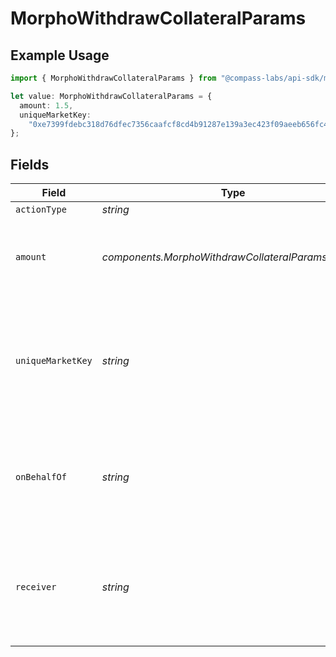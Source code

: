 # MorphoWithdrawCollateralParams

## Example Usage

```typescript
import { MorphoWithdrawCollateralParams } from "@compass-labs/api-sdk/models/components";

let value: MorphoWithdrawCollateralParams = {
  amount: 1.5,
  uniqueMarketKey:
    "0xe7399fdebc318d76dfec7356caafcf8cd4b91287e139a3ec423f09aeeb656fc4",
};
```

## Fields

| Field                                                                                            | Type                                                                                             | Required                                                                                         | Description                                                                                      | Example                                                                                          |
| ------------------------------------------------------------------------------------------------ | ------------------------------------------------------------------------------------------------ | ------------------------------------------------------------------------------------------------ | ------------------------------------------------------------------------------------------------ | ------------------------------------------------------------------------------------------------ |
| `actionType`                                                                                     | *string*                                                                                         | :heavy_minus_sign:                                                                               | N/A                                                                                              |                                                                                                  |
| `amount`                                                                                         | *components.MorphoWithdrawCollateralParamsAmount*                                                | :heavy_check_mark:                                                                               | Amount of the token to supply to the market as collateral.                                       | 1.5                                                                                              |
| `uniqueMarketKey`                                                                                | *string*                                                                                         | :heavy_check_mark:                                                                               | The key that uniquely identifies the market. This can be found using the 'Get Markets' endpoint. | 0xe7399fdebc318d76dfec7356caafcf8cd4b91287e139a3ec423f09aeeb656fc4                               |
| `onBehalfOf`                                                                                     | *string*                                                                                         | :heavy_minus_sign:                                                                               | The address on behalf of whom the withdraw is made. Defaults to sender.                          |                                                                                                  |
| `receiver`                                                                                       | *string*                                                                                         | :heavy_minus_sign:                                                                               | The address where the withdrawn collateral will be received. Defaults to sender.                 |                                                                                                  |